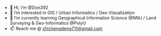 - 👋 Hi, I’m @Don392
- 👀 I’m interested in GIS / Urban Informatics / Geo-Visualization
- 🌱 I’m currently learning Geographical Information Science @NNU / Land Surveying & Geo-Informatics @PolyU
- 📫 Reach me @ zhichengdeng711@gmail.com

<!---
Don392/Don392 is a ✨ special ✨ repository because its `README.md` (this file) appears on your GitHub profile.
You can click the Preview link to take a look at your changes.
--->

